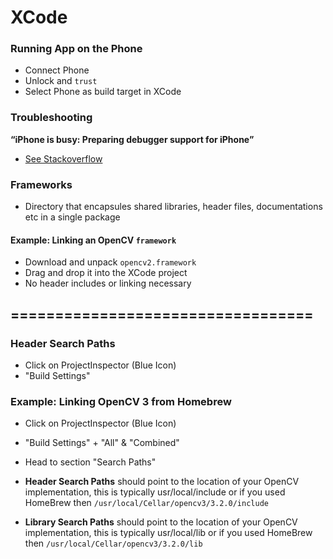 # XCode




### Running App on the Phone

- Connect Phone
- Unlock and `trust`
- Select Phone as build target in XCode


### Troubleshooting

**“iPhone is busy: Preparing debugger support for iPhone”**
- [See Stackoverflow](https://stackoverflow.com/questions/46316373/xcode-9-iphone-is-busy-preparing-debugger-support-for-iphone)

### Frameworks
- Directory that encapsules shared libraries, header files, documentations etc in a single package

#### Example: Linking an OpenCV `framework`
- Download and unpack `opencv2.framework`
- Drag and drop it into the XCode project
- No header includes or linking necessary



==================================
-------------

### Header Search Paths

- Click on ProjectInspector (Blue Icon)
- "Build Settings"



### Example: Linking OpenCV 3 from Homebrew

- Click on ProjectInspector (Blue Icon)
- "Build Settings" + "All" & "Combined"
- Head to section "Search Paths"

- **Header Search Paths** should point to the location of your OpenCV implementation, this is typically usr/local/include or if you used HomeBrew then `/usr/local/Cellar/opencv3/3.2.0/include`
- **Library Search Paths** should point to the location of your OpenCV implementation, this is typically usr/local/lib or if you used HomeBrew then `/usr/local/Cellar/opencv3/3.2.0/lib`
